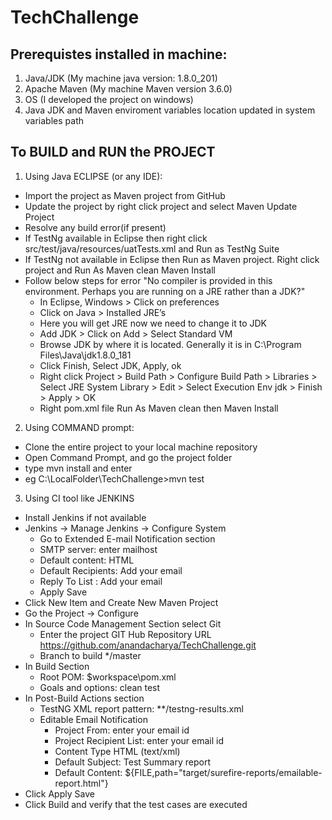 # TechChallenge

Prerequistes installed in machine:
---------------------------------
1) Java/JDK (My machine java version: 1.8.0_201)
2) Apache Maven (My machine Maven version 3.6.0)
3) OS (I developed the project on windows)
4) Java JDK and Maven enviroment variables location updated in system variables path 

To BUILD and RUN the PROJECT
----------------------------
1) Using Java ECLIPSE (or any IDE):
- Import the project as Maven project from GitHub
- Update the project by right click project and select Maven Update Project
- Resolve any build error(if present)
- If TestNg available in Eclipse then right click src/test/java/resources/uatTests.xml and Run as TestNg Suite
- If TestNg not available in Eclipse then Run as Maven project. Right click project and Run As Maven clean Maven Install
- Follow below steps for error "No compiler is provided in this environment. Perhaps you are running on a JRE rather than a JDK?"
	- In Eclipse, Windows > Click on preferences
	- Click on Java > Installed JRE’s
	- Here you will get JRE now we need to change it to JDK
	- Add JDK > Click on Add > Select Standard VM
	- Browse JDK by where it is located. Generally it is in C:\Program Files\Java\jdk1.8.0_181
	- Click Finish, Select JDK, Apply, ok
	- Right click Project > Build Path > Configure Build Path > Libraries > Select JRE System Library > Edit > Select Execution Env jdk > Finish > Apply > OK
	- Right pom.xml file Run As Maven clean then Maven Install 

2) Using COMMAND prompt:
- Clone the entire project to your local machine repository
- Open Command Prompt, and go the project folder
- type mvn install and enter
- eg C:\LocalFolder\TechChallenge>mvn test

3) Using CI tool like JENKINS
- Install Jenkins if not available
- Jenkins -> Manage Jenkins -> Configure System
 	- Go to Extended E-mail Notification section
	- SMTP server: enter mailhost
	- Default content: HTML
	- Default Recipients: Add your email
	- Reply To List	: Add your email
  - Apply Save
- Click New Item and Create New Maven Project
- Go the Project -> Configure
- In Source Code Management Section select Git
	- Enter the project GIT Hub Repository URL https://github.com/anandacharya/TechChallenge.git
	- Branch to build */master
- In Build Section
 	- Root POM: $workspace\pom.xml
	- Goals and options: clean test
- In Post-Build Actions section
 	- TestNG XML report pattern: **/testng-results.xml
	- Editable Email Notification
		- Project From: enter your email id
		- Project Recipient List: enter your email id
		- Content Type HTML (text/xml)
		- Default Subject: Test Summary report
		- Default Content: ${FILE,path="target/surefire-reports/emailable-report.html"}
- Click Apply Save
- Click Build and verify that the test cases are executed
